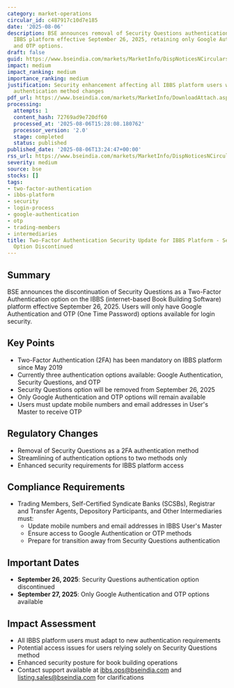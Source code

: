 ```yaml
---
category: market-operations
circular_id: c487917c10d7e185
date: '2025-08-06'
description: BSE announces removal of Security Questions authentication option from
  IBBS platform effective September 26, 2025, retaining only Google Authentication
  and OTP options.
draft: false
guid: https://www.bseindia.com/markets/MarketInfo/DispNoticesNCirculars.aspx?Noticeid={E3FCA66E-61BD-4D66-A03A-1F5868D7067F}&noticeno=20250806-45&dt=08/06/2025&icount=45&totcount=57&flag=0
impact: medium
impact_ranking: medium
importance_ranking: medium
justification: Security enhancement affecting all IBBS platform users with mandatory
  authentication method changes
pdf_url: https://www.bseindia.com/markets/MarketInfo/DownloadAttach.aspx?id=20250806-45&attachedId=
processing:
  attempts: 1
  content_hash: 72769ad9e720df60
  processed_at: '2025-08-06T15:28:08.180762'
  processor_version: '2.0'
  stage: completed
  status: published
published_date: '2025-08-06T13:24:47+00:00'
rss_url: https://www.bseindia.com/markets/MarketInfo/DispNoticesNCirculars.aspx?Noticeid={E3FCA66E-61BD-4D66-A03A-1F5868D7067F}&noticeno=20250806-45&dt=08/06/2025&icount=45&totcount=57&flag=0
severity: medium
source: bse
stocks: []
tags:
- two-factor-authentication
- ibbs-platform
- security
- login-process
- google-authentication
- otp
- trading-members
- intermediaries
title: Two-Factor Authentication Security Update for IBBS Platform - Security Questions
  Option Discontinued
---
```


## Summary

BSE announces the discontinuation of Security Questions as a Two-Factor Authentication option on the IBBS (internet-based Book Building Software) platform effective September 26, 2025. Users will only have Google Authentication and OTP (One Time Password) options available for login security.

## Key Points

- Two-Factor Authentication (2FA) has been mandatory on IBBS platform since May 2019
- Currently three authentication options available: Google Authentication, Security Questions, and OTP
- Security Questions option will be removed from September 26, 2025
- Only Google Authentication and OTP options will remain available
- Users must update mobile numbers and email addresses in User's Master to receive OTP

## Regulatory Changes

- Removal of Security Questions as a 2FA authentication method
- Streamlining of authentication options to two methods only
- Enhanced security requirements for IBBS platform access

## Compliance Requirements

- Trading Members, Self-Certified Syndicate Banks (SCSBs), Registrar and Transfer Agents, Depository Participants, and Other Intermediaries must:
  - Update mobile numbers and email addresses in IBBS User's Master
  - Ensure access to Google Authentication or OTP methods
  - Prepare for transition away from Security Questions authentication

## Important Dates

- **September 26, 2025**: Security Questions authentication option discontinued
- **September 27, 2025**: Only Google Authentication and OTP options available

## Impact Assessment

- All IBBS platform users must adapt to new authentication requirements
- Potential access issues for users relying solely on Security Questions method
- Enhanced security posture for book building operations
- Contact support available at ibbs.ops@bseindia.com and listing.sales@bseindia.com for clarifications